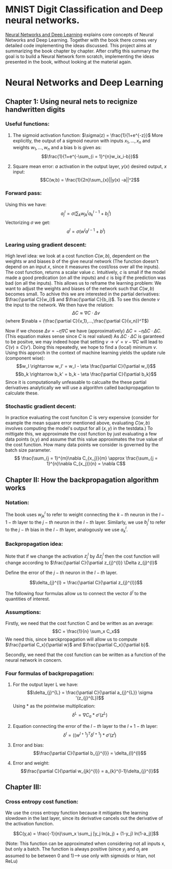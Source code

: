 

# MNIST Digit Classification and Deep neural networks.
[Neural Networks and Deep Learning](http://neuralnetworksanddeeplearning.com/index.html) explains core concepts of Neural Networks and Deep Learning. Together with the book there comes very detailed code implementing the ideas discussed.
This project aims at summarizing the book chapter by chapter. After craftig this summary the goal is to build a Neural Network form scratch, implementing the ideas presented in the book, without looking at the material again.

# Neural Networks and Deep Learning
## Chapter 1: Using neural nets to recignize handwritten digits


### Useful functions:

1) The sigmoid activation function: 
$\sigma(z) = \frac{1}{1+e^{-z}}$
More explicitly, the output of a sigmoid neuron with inputs $x_1,...,x_n$ and weights $w_1,...,w_n$ and a bias b is given as:
$$\frac{1}{1+e^{-\sum_{i = 1}^{n}w_ix_i-b}}$$

2) Square mean error: $a$ activation in the output layer, $y(x)$ desired output, $x$ input:
$$C(w,b) = \frac{1}{2n}\sum_{x}||y(x) -a||^2$$

### Forward pass:
Using this we have:
$$a_{j}^l = \sigma(\sum_k w_{jk}^{l}a_{k}^{l-1}+b_{j}^l)$$
Vectorizing $\sigma$ we get:
$$a^{l} = \sigma( w^{l}a^{l-1}+b^{l})$$

### Learing using gradient descent:

High level idea: we look at a cost function $C(w,b)$, dependent on the weights $w$ and biases $b$ of the give neural network (The function doesn't depend on an input $x$, since it measures the cost/loss over all the inputs). The cost function, returns a scalar value $c$. Intuitively, $c$ is small if the model made a good predication (on all the inputs) and $c$ is big if the prediction was bad (on all the inputs). This allows us to reframe the learning problem: We want to adjust the weights and biases of the network such that $C(w,b)$ becomes small. To achive this we are interested in the partial derivatives: 
$\frac{\partial C}{w_i}$ and $\frac{\partial C}{b_i}$. To see this denote $v$ the input to the network. We then have the relation:
$$\Delta C \approx \nabla C \cdot \Delta v$$
(where $\nabla = (\frac{\partial C}{v_1},...,\frac{\partial C}{v_n})^T$)

Now if we choose $\Delta v = - \eta \nabla C$ we have (approximatively) $\Delta C = -\eta \Delta C \cdot \Delta C$. (This equation makes sense since $C$ is real valued) As $\Delta C \cdot \Delta C$ is garanteed to be positve, we may indeed hope that setting $v \rightarrow v' = v - \nabla C$ will lead to $C(v) \geq C(v')$. Doing this repeatedly, we hope to find a (local) minimum $v$.
Using this approch in the context of machine learning yields the update rule (component wise): $$w_l \rightarrow w_l' = w_l - \eta \frac{\partial C}{\partial w_l}$$
$$b_k \rightarrow b_k' = b_k - \eta \frac{\partial C}{\partial b_k}$$
Since it is computationally unfeasable to calcualte the these partial derivatives analytically we will use a algorithm called backpropagation to calculate these.

### Stochastic gradient decent:
In practice evaluating the cost funciton $C$ is very expensive (consider for example the mean square error mentioned above, evaluating $C(w,b)$ involves computing the model's output for all $(x,y)$ in the testdata.) To mittigate this, we approximate the cost function by just evaluating a few data points (x,y) and assume that this value approximates the true value of the cost function. How many data points we consider is governed by the batch size parameter.
$$ \frac{\sum_{j = 1}^{m}\nabla C_{x_j}}{m} \approx \frac{\sum_{j = 1}^{n}\nabla C_{x_j}}{n} = \nabla C$$

## Chapter II: How the backpropagation algorithm works

### Notation:
The book uses $w_{jk}^l$ to refer to weight connecting the $k-th$ neuron in the $l-1-th$ layer to the $j-th$ neuron in the $l-th$ layer. 
Similarly, we use $b_{j}^l$ to refer to the $j-th$ bias in the $l-th$ layer, analogously we use $a_{k}^l$. 

### Backpropagation idea:

Note that if we change the activation $z_{j}^{l}$ by $\Delta z_{j}^l$ then the cost function will change according to $\frac{\partial C}{\partial z_{j}^{l}} \Delta z_{j}^{l}$

Define the error of the $j-th$ neuron in the $l-th$ layer.

$$\delta_{j}^{l} = \frac{\partial C}{\partial z_{j}^{l}}$$

The following four formulas allow us to connect the vector $\delta^{l}$ to the quantities of interest.
### Assumptions:
Firstly, we need that the cost function C and be written as an average:
$$C = \frac{1}{n} \sum_x C_x$$
We need this, since barckpropagation will allow us to compute $\frac{\partial C_x}{\partial w}$ and $\frac{\partial C_x}{\partial b}$.

Secondly, we need that the cost function can be written as a function of the neural network in concern.


### Four formulas of backpropagation:
1) For the output layer L we have:
    $$\delta_{j}^{L} = \frac{\partial C}{\partial a_{j}^{L}} \sigma '(z_{j}^{L})$$
    Using $*$ as the pointwise multiplication:
    $$\delta^{L} = \nabla C_a * \sigma '(z^{L})$$

2) Equation connecting the error of the $l-th$ layer to the $l+1-th$ layer:
$$\delta^{l} = ((w^{l+1})^T\delta^{l+1}) * \sigma '(z^{l})$$

3) Error and bias:
$$\frac{\partial C}{\partial b_{j}^{l}} = \delta_{l}^{l}$$

4) Error and weight:
$$\frac{\partial C}{\partial w_{jk}^{l}} = a_{k}^{l-1}\delta_{j}^{l}$$

## Chapter III:
### Cross entropy cost function:
We use the cross entropy function because it mitigates the learning slowdown in the last layer, since its derivative cancels out the derivative of the activation function.

$$C(y,a) = \frac{-1}{n}\sum_x \sum_j [y_j ln(a_j) + (1-y_j) ln(1-a_j)]$$

(Note: This function can be approximated when considering not all inputs x, but only a batch. The function is always positive (since $y_j$ and $a_j$ are assumed to be between 0 and 1)--> use only with sigmoids or htan, not ReLu)

